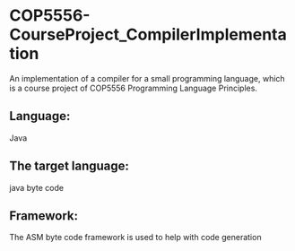 # COP5556-CourseProject_CompilerImplementation
An implementation of a compiler for a small programming language, which is a course project of COP5556 Programming Language Principles. 

## Language: 
Java

## The target language: 
java byte code 

## Framework: 
The ASM byte code framework is used to help with code generation
